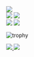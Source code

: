 
<div>
  <img src="http://github-profile-summary-cards.vercel.app/api/cards/profile-details?username=dougj19&theme=vue"/>
</div>

<div>
  <img src="http://github-profile-summary-cards.vercel.app/api/cards/repos-per-language?username=dougj19&theme=vue"/>
     
  <img src="http://github-profile-summary-cards.vercel.app/api/cards/most-commit-language?username=dougj19&theme=vue"/>
</div>

<div >
  <img src="http://github-profile-summary-cards.vercel.app/api/cards/stats?username=dougj19&theme=vue"/>
     
  <img src="http://github-profile-summary-cards.vercel.app/api/cards/productive-time?username=dougj19&theme=vue&utcOffset=8"/>
</div>

![trophy](https://github-profile-trophy.vercel.app/?username=dougj19&theme=onestar&column=6&margin-w=6&margin-h=6&no-bg=true&no-frame=true)
<div>
  <a href="https://felipeoliveira.pages.dev/">
    <img src="https://img.shields.io/badge/website-00b598?style=for-the-badge&logo=About.me&logoColor=white" />
  </a>
  <a href="https://www.linkedin.com/in/douglas-santos-5b94b6235">
    <img src="https://img.shields.io/badge/LinkedIn-00b598?style=for-the-badge&logo=linkedin&logoColor=white" />
  </a>
</div>


<!--
**dougj19/dougj19** is a ✨ _special_ ✨ repository because its `README.md` (this file) appears on your GitHub profile.

Here are some ideas to get you started:

- 🔭 I’m currently working on ...
- 🌱 I’m currently learning ...
- 👯 I’m looking to collaborate on ...
- 🤔 I’m looking for help with ...
- 💬 Ask me about ...
- 📫 How to reach me: ...
- 😄 Pronouns: ...
- ⚡ Fun fact: ...
-->
